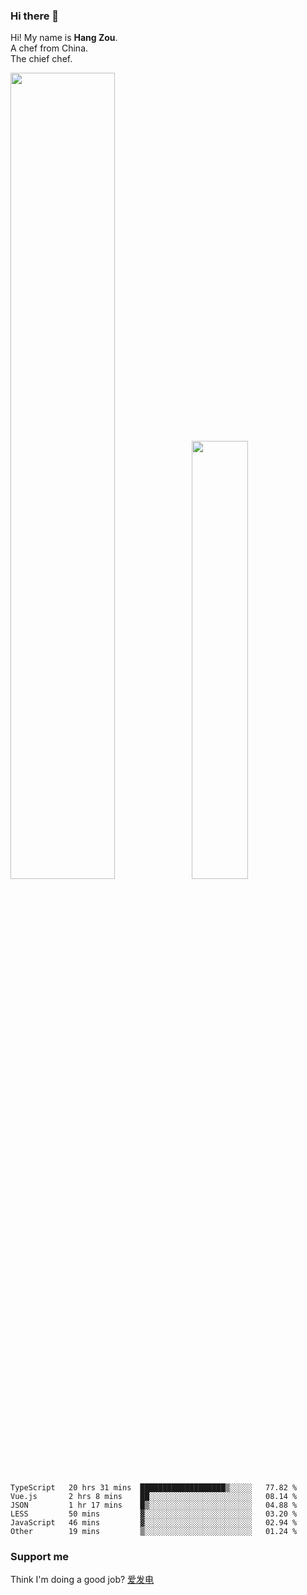 ### Hi there 👋

Hi! My name is **Hang Zou**.  
A chef from China.  
The chief chef.

<img align="" width="57.5%" src="https://github-readme-stats.vercel.app/api?username=zouhangwithsweet&hide_title=true&hide_border=true&show_icons=true&include_all_commits=true&line_height=21" /><img align="" width="42.4%" src="https://github-readme-stats.vercel.app/api/top-langs/?username=zouhangwithsweet&hide_title=true&hide_border=true&layout=compact" />

<!--START_SECTION:waka-->

```text
TypeScript   20 hrs 31 mins  ███████████████████▒░░░░░   77.82 %
Vue.js       2 hrs 8 mins    ██░░░░░░░░░░░░░░░░░░░░░░░   08.14 %
JSON         1 hr 17 mins    █▒░░░░░░░░░░░░░░░░░░░░░░░   04.88 %
LESS         50 mins         ▓░░░░░░░░░░░░░░░░░░░░░░░░   03.20 %
JavaScript   46 mins         ▓░░░░░░░░░░░░░░░░░░░░░░░░   02.94 %
Other        19 mins         ▒░░░░░░░░░░░░░░░░░░░░░░░░   01.24 %
```

<!--END_SECTION:waka-->

### Support me

Think I'm doing a good job? [爱发电](https://afdian.net/@zouhangsweet)
